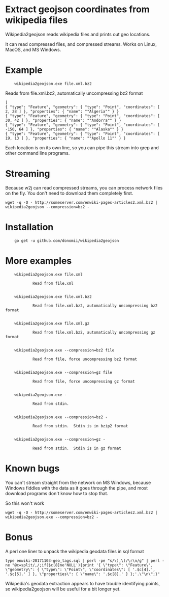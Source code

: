 # Extract geojson coordinates from wikipedia files

Wikipedia2geojson reads wikipedia files and prints out geo locations.  

It can read compressed files, and compressed streams.  Works on Linux, MacOS, and MS Windows.

# Example

        wikipedia2geojson.exe file.xml.bz2

Reads from file.xml.bz2, automatically uncompressing bz2 format

    [
    { "type": "Feature", "geometry": { "type": "Point", "coordinates": [ 2, 28 ] }, "properties": { "name": ""Algeria"" } }
    { "type": "Feature", "geometry": { "type": "Point", "coordinates": [ 30, 42 ] }, "properties": { "name": ""Andorra"" } }
    { "type": "Feature", "geometry": { "type": "Point", "coordinates": [ -150, 64 ] }, "properties": { "name": ""Alaska"" } }
    { "type": "Feature", "geometry": { "type": "Point", "coordinates": [ 19, 13 ] }, "properties": { "name": ""Apollo 11"" } }
    
Each location is on its own line, so you can pipe this stream into grep and other command line programs.  

# Streaming

Because w2j can read compressed streams, you can process network files on the fly.  You don't need to download them completely first.

    wget -q -O - http://someserver.com/enwiki-pages-articles2.xml.bz2 | wikipedia2geojson --compression=bz2 -

# Installation

        go get -u github.com/donomii/wikipedia2geojson
      
# More examples


        wikipedia2geojson.exe file.xml

                Read from file.xml


        wikipedia2geojson.exe file.xml.bz2

                Read from file.xml.bz2, automatically uncompressing bz2 format


        wikipedia2geojson.exe file.xml.gz

                Read from file.xml.bz2, automatically uncompressing gz format


        wikipedia2geojson.exe --compression=bz2 file

                Read from file, force uncompressing bz2 format


        wikipedia2geojson.exe --compression=gz file

                Read from file, force uncompressing gz format


        wikipedia2geojson.exe -

                Read from stdin.


        wikipedia2geojson.exe --compression=bz2 -

                Read from stdin.  Stdin is in bzip2 format


        wikipedia2geojson.exe --compression=gz -

                Read from stdin.  Stdin is in gz format

# Known bugs

You can't stream straight from the network on MS Windows, because Windows fiddles with the data as it goes through the pipe, and most download programs don't know how to stop that.

So this won't work

    wget -q -O - http://someserver.com/enwiki-pages-articles2.xml.bz2 | wikipedia2geojson.exe --compression=bz2 -

# Bonus

A perl one liner to unpack the wikipedia geodata files in sql format

    type enwiki-20171103-geo_tags.sql | perl -pe "s/\),\(/\r\n/g" | perl -ne "@c=split/,/;if($c[8]ne'NULL'){print '{ \"type\": \"Feature\", \"geometry\": { \"type\": \"Point\", \"coordinates\": [ '.$c[4].', '.$c[5].' ] }, \"properties\": { \"name\": '.$c[8].' } };'.\"\n\";}"
    
Wikipedia's geodata extraction appears to have trouble identifying points, so wikipedia2geojson will be useful for a bit longer yet.

